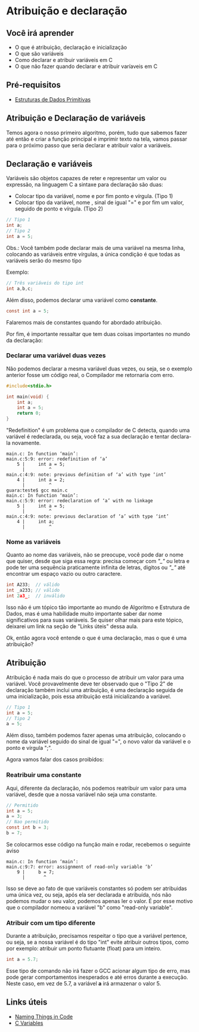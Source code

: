 # Atribuição e declaração

## Você irá aprender

- O que é atribuição, declaração e inicialização
- O que são variáveis
- Como declarar e atribuir variáveis em C
- O que não fazer quando declarar e atribuir varíaveis em C

## Pré-requisitos

- [Estruturas de Dados Primitivas](2-Estruturas-de-dados-Primitivas.md)

## Atribuição e Declaração de variáveis

Temos agora o nosso primeiro algoritmo, porém, tudo que sabemos fazer até então e criar a função principal e imprimir texto na tela, vamos passar para o próximo passo que seria declarar e atribuir valor a variáveis.

## Declaração e variáveis

Variáveis são objetos capazes de reter e representar um valor ou expressão, na linguagem C a sintaxe para declaração são duas:

- Colocar tipo da variável, nome e por fim ponto e vírgula. (Tipo 1)
- Colocar tipo da variável, nome , sinal de igual "=" e por fim um valor, seguido de ponto e vírgula. (Tipo 2)
```c
// Tipo 1
int a;
// Tipo 2
int a = 5;
```

Obs.: Você também pode declarar mais de uma variável na mesma linha, colocando as variáveis entre vírgulas, a única condição é que todas as variáveis serão do mesmo tipo

Exemplo:

```c
// Três variáveis do tipo int
int a,b,c;
```

Além disso, podemos declarar uma variável como **constante**.

```c
const int a = 5;
``` 
Falaremos mais de constantes quando for abordado atribuição.

Por fim, é importante ressaltar que tem duas coisas importantes no mundo da declaração:

### Declarar uma variável duas vezes

Não podemos declarar a mesma variável duas vezes, ou seja, se o exemplo anterior fosse um código real, o Compilador me retornaria com erro.

```c
#include<stdio.h>

int main(void) {
    int a;
    int a = 5;
    return 0;
}
```
"Redefinition" é um problema que o compilador de C detecta, quando uma variável é redeclarada, ou seja, você faz a sua declaração e tentar declara-la novamente.
```
main.c: In function ‘main’:
main.c:5:9: error: redefinition of ‘a’
    5 |     int a = 5;
      |         ^
main.c:4:9: note: previous definition of ‘a’ with type ‘int’
    4 |     int a = 2;
      |         ^
guara:teste$ gcc main.c 
main.c: In function ‘main’:
main.c:5:9: error: redeclaration of ‘a’ with no linkage
    5 |     int a = 5;
      |         ^
main.c:4:9: note: previous declaration of ‘a’ with type ‘int’
    4 |     int a;
      |         ^
```

### Nome as variáveis

Quanto ao nome das variáveis, não se preocupe, você pode dar o nome que quiser, desde que siga essa regra: precisa começar com *"_"* ou letra e pode 
ter uma sequência praticamente infinita de letras, digitos ou *"_"* até encontrar um espaço vazio ou outro caractere.

```c
int A233;  // válido
int _a233; // válido
int 2a3_;  // inválido
```

Isso não é um tópico tão importante ao mundo de Algoritmo e Estrutura de Dados, mas é uma habilidade muito importante saber dar nome significativos para suas variáveis. Se quiser olhar mais para este tópico, deixarei um link na seção de "Línks úteis" dessa aula.

Ok, então agora você entende o que é uma declaração, mas o que é uma atribuição?

## Atribuição

Atribuição é nada mais do que o processo de atribuir um valor para uma variável. Você provavelmente deve ter observado que o "Tipo 2" de declaração também inclui uma atribuição, é uma declaração seguida de uma inicialização, pois essa atribuição está inicializando a variável. 

```c
// Tipo 1
int a = 5;
// Tipo 2
a = 5;
```

Além disso, também podemos fazer apenas uma atribuição, colocando o nome da variável seguido do sinal de igual "=", o novo valor da variável e o ponto e vírgula ";".

Agora vamos falar dos casos proibídos:

### Reatribuir uma constante

Aqui, diferente da declaração, nós podemos reatribuir um valor para uma variável, desde que a nossa variável não seja uma constante.

```c
// Permitido
int a = 5;
a = 3;
// Nao permitido
const int b = 3;
b = 7;
```

Se colocarmos esse código na função main e rodar, recebemos o seguinte aviso

```
main.c: In function ‘main’:
main.c:9:7: error: assignment of read-only variable ‘b’
    9 |     b = 7;
      |       ^
``` 

Isso se deve ao fato de que variáveis constantes só podem ser atribuidas uma única vez, ou seja, após ela ser declarada e atribuída, nós não podemos mudar o seu valor, podemos apenas ler o valor. É por esse motivo que o compilador nomeou a variável "b" como "read-only variable".

### Atribuir com um tipo diferente

Durante a atribuição, precisamos respeitar o tipo que a variável pertence, ou seja, se a nossa variável é do tipo "int" evite atribuir outros tipos, como por exemplo: atribuir um ponto flutuante (float) para um inteiro.
```c
int a = 5.7;
``` 
Esse tipo de comando não irá fazer o GCC acionar algum tipo de erro, mas pode gerar comportamentos inesperados e até erros durante a execução. Neste caso, em vez de 5.7, a variável **a** irá armazenar o valor 5.

## Links úteis

- [Naming Things in Code](https://www.youtube.com/watch?v=-J3wNP6u5YU)
- [C Variables](https://www.youtube.com/watch?v=aIQk1O08zpg)
